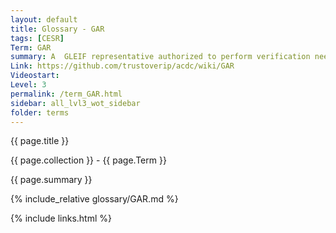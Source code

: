 ```yaml
---
layout: default
title: Glossary - GAR
tags: [CESR]
Term: GAR
summary: A  GLEIF representative authorized to perform verification needed to issue the QVI vLEI Credential.
Link: https://github.com/trustoverip/acdc/wiki/GAR
Videostart: 
Level: 3
permalink: /term_GAR.html
sidebar: all_lvl3_wot_sidebar
folder: terms
---
```


{{ page.title }}

{{ page.collection }} - {{ page.Term }}

   {{ page.summary }}

{% include_relative glossary/GAR.md %}

 {% include links.html %} 

